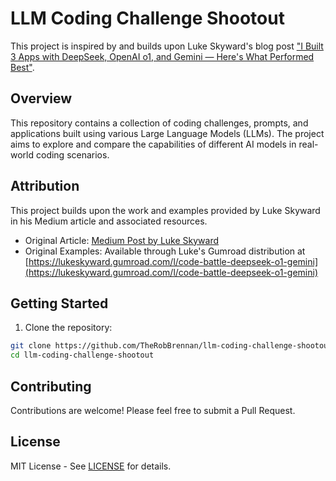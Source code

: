 # LLM Coding Challenge Shootout

This project is inspired by and builds upon Luke Skyward's blog post ["I Built 3 Apps with DeepSeek, OpenAI o1, and Gemini — Here's What Performed Best"](https://medium.com/@datasciencedisciple/i-built-3-apps-with-deepseek-openai-o1-and-gemini-heres-what-performed-best-065cb460d761).

## Overview

This repository contains a collection of coding challenges, prompts, and applications built using various Large Language Models (LLMs). The project aims to explore and compare the capabilities of different AI models in real-world coding scenarios.

## Attribution

This project builds upon the work and examples provided by Luke Skyward in his Medium article and associated resources.

- Original Article: [Medium Post by Luke Skyward](https://medium.com/@datasciencedisciple/i-built-3-apps-with-deepseek-openai-o1-and-gemini-heres-what-performed-best-065cb460d761)
- Original Examples: Available through Luke's Gumroad distribution at [https://lukeskyward.gumroad.com/l/code-battle-deepseek-o1-gemini](https://lukeskyward.gumroad.com/l/code-battle-deepseek-o1-gemini)

## Getting Started

1. Clone the repository:
```bash
git clone https://github.com/TheRobBrennan/llm-coding-challenge-shootout.git
cd llm-coding-challenge-shootout
```

## Contributing

Contributions are welcome! Please feel free to submit a Pull Request.

## License

MIT License - See [LICENSE](LICENSE) for details.
